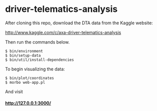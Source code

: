 # driver-telematics-analysis

After cloning this repo, download the DTA data from the Kaggle website:

http://www.kaggle.com/c/axa-driver-telematics-analysis

Then run the commands below.

```
$ bin/environment
$ bin/setup-data
$ bin/util/install-dependencies
```

To begin visualizing the data:

```
$ bin/plot/coordinates
$ morbo web-app.pl
```

And visit

#### http://127.0.0.1:3000/

